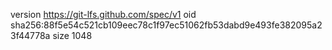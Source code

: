 version https://git-lfs.github.com/spec/v1
oid sha256:88f5e54c521cb109eec78c1f97ec51062fb53dabd9e493fe382095a23f44778a
size 1048
